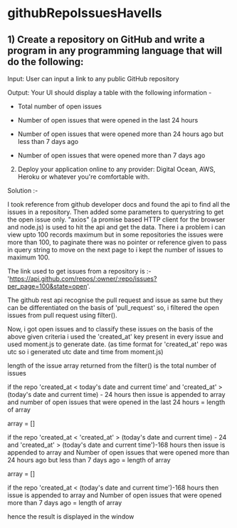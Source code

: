 # githubRepoIssuesHavells

## 1) Create a repository on GitHub and write a program in any programming language that will do the following:

Input: User can input a link to any public GitHub repository

Output: Your UI should display a table with the following information -

- Total number of open issues

- Number of open issues that were opened in the last 24 hours

- Number of open issues that were opened more than 24 hours ago but less than 7 days ago

- Number of open issues that were opened more than 7 days ago 

 

2) Deploy your application online to any provider: Digital Ocean, AWS, Heroku or whatever you're comfortable with.



Solution :- 

I took reference from github developer docs and found the api to find all the issues in a repository. Then added some parameters to querystring to get the open issue only.
"axios" (a promise based HTTP client for the browser and node.js) is used to hit the api and get the data. There i a problem i can view upto 100 records maximum but in some 
repositories the issues were more than 100, to paginate there was no pointer or reference given to pass in query string to move on the next page to i kept the number of issues to maximum 100.

The link used to get issues from a repository is :- 'https://api.github.com/repos/:owner/:repo/issues?per_page=100&state=open'.

The github rest api recognise the pull request and issue as same but they can be differentiated on the basis of 'pull_request'
so, i filtered the open issues from pull request using filter().

Now, i got open issues and  to classify these issues on the basis of the above given criteria i used the 'created_at' key present in every issue and used moment.js to generate date. 
(as time format for 'created_at' repo was utc so i generated utc date and time from moment.js)

length of the issue array returned from the filter() is the total number of issues

if the repo 'created_at < today's date and current time' and 'created_at' > (today's date and current time) - 24 hours then issue is appended to array and number of open issues that were opened in the last 24 hours = length of array

array = []

if the repo 'created_at < 'created_at' > (today's date and current time) - 24 and 'created_at' > (today's date and current time')-168 hours then issue is appended to array and Number of open issues that were opened more than 24 hours ago but less than 7 days ago = length of array

array = []

if the repo 'created_at < (today's date and current time')-168 hours  then issue is appended to array and Number of open issues that were opened more than 7 days ago  = length of array

hence the result is displayed in the window